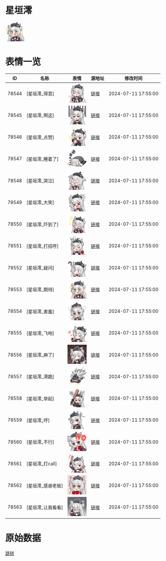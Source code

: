 # 星垣澪

<img src="./cover.png" height="60" alt="cover" />

# 表情一览

|ID|名称|表情|源地址|修改时间|
|----|----|----|----|----|
|78544|[星垣澪_得意]|<img src="./pic/078544_%5B星垣澪_得意%5D.png" height="60" alt="得意"/>|[链接](https://i0.hdslb.com/bfs/garb/deafbc7e741b494d266905564e107a88e6957bf9.png)|2024-07-11 17:55:00|
|78545|[星垣澪_啊这]|<img src="./pic/078545_%5B星垣澪_啊这%5D.png" height="60" alt="啊这"/>|[链接](https://i0.hdslb.com/bfs/garb/4974eff9988a0b04fd7b9c5c31703d1d6e9d31f1.png)|2024-07-11 17:55:00|
|78546|[星垣澪_点赞]|<img src="./pic/078546_%5B星垣澪_点赞%5D.png" height="60" alt="点赞"/>|[链接](https://i0.hdslb.com/bfs/garb/4732b6a67cedf02fadeb05e194916f984c27a009.png)|2024-07-11 17:55:00|
|78547|[星垣澪_睡着了]|<img src="./pic/078547_%5B星垣澪_睡着了%5D.png" height="60" alt="睡着了"/>|[链接](https://i0.hdslb.com/bfs/garb/d4539c1207be16e72b298425ad33a36fd2c6b4d1.png)|2024-07-11 17:55:00|
|78548|[星垣澪_哭泣]|<img src="./pic/078548_%5B星垣澪_哭泣%5D.png" height="60" alt="哭泣"/>|[链接](https://i0.hdslb.com/bfs/garb/8a95afdc9079b8fc9d04a9fe83911e4cef122d72.png)|2024-07-11 17:55:00|
|78549|[星垣澪_大笑]|<img src="./pic/078549_%5B星垣澪_大笑%5D.png" height="60" alt="大笑"/>|[链接](https://i0.hdslb.com/bfs/garb/f056de5035cc872e2d53335f374401a51da6ff52.png)|2024-07-11 17:55:00|
|78550|[星垣澪_吓到了]|<img src="./pic/078550_%5B星垣澪_吓到了%5D.png" height="60" alt="吓到了"/>|[链接](https://i0.hdslb.com/bfs/garb/c443c83e052754dbe96bffbb3bb53b08a1916ad8.png)|2024-07-11 17:55:00|
|78551|[星垣澪_打招呼]|<img src="./pic/078551_%5B星垣澪_打招呼%5D.png" height="60" alt="打招呼"/>|[链接](https://i0.hdslb.com/bfs/garb/f2d801fb29d9891c38fa59d7eb4f70a47d903200.png)|2024-07-11 17:55:00|
|78552|[星垣澪_疑问]|<img src="./pic/078552_%5B星垣澪_疑问%5D.png" height="60" alt="疑问"/>|[链接](https://i0.hdslb.com/bfs/garb/5ceefc009acdf6501141a7b9a9b6f2c31b175385.png)|2024-07-11 17:55:00|
|78553|[星垣澪_期待]|<img src="./pic/078553_%5B星垣澪_期待%5D.png" height="60" alt="期待"/>|[链接](https://i0.hdslb.com/bfs/garb/c1b8a0752fb1edf4595605c8e5125c9ab4c72f58.png)|2024-07-11 17:55:00|
|78554|[星垣澪_害羞]|<img src="./pic/078554_%5B星垣澪_害羞%5D.png" height="60" alt="害羞"/>|[链接](https://i0.hdslb.com/bfs/garb/16eff9c76503ac5ce0777946125245bcda985695.png)|2024-07-11 17:55:00|
|78555|[星垣澪_飞吻]|<img src="./pic/078555_%5B星垣澪_飞吻%5D.png" height="60" alt="飞吻"/>|[链接](https://i0.hdslb.com/bfs/garb/65a7e6b72d0faafa402375db749ac87e6237a70b.png)|2024-07-11 17:55:00|
|78556|[星垣澪_麻了]|<img src="./pic/078556_%5B星垣澪_麻了%5D.png" height="60" alt="麻了"/>|[链接](https://i0.hdslb.com/bfs/garb/76786a6c65b094c89fa243533f173fa15cc99ced.png)|2024-07-11 17:55:00|
|78557|[星垣澪_滑跪]|<img src="./pic/078557_%5B星垣澪_滑跪%5D.png" height="60" alt="滑跪"/>|[链接](https://i0.hdslb.com/bfs/garb/4f0a411e9218ea9fd1ce25709675a2a9b5aa17d7.png)|2024-07-11 17:55:00|
|78558|[星垣澪_举起]|<img src="./pic/078558_%5B星垣澪_举起%5D.png" height="60" alt="举起"/>|[链接](https://i0.hdslb.com/bfs/garb/a2294079126ff5bdd9da881cafe52bbb5252bab3.png)|2024-07-11 17:55:00|
|78559|[星垣澪_哼]|<img src="./pic/078559_%5B星垣澪_哼%5D.png" height="60" alt="哼"/>|[链接](https://i0.hdslb.com/bfs/garb/17c9304ddb77956b666e9f961664a637ea7b59bb.png)|2024-07-11 17:55:00|
|78560|[星垣澪_不行]|<img src="./pic/078560_%5B星垣澪_不行%5D.png" height="60" alt="不行"/>|[链接](https://i0.hdslb.com/bfs/garb/c04e6b02488f7ad0165cc8f31da0db0549432512.png)|2024-07-11 17:55:00|
|78561|[星垣澪_打call]|<img src="./pic/078561_%5B星垣澪_打call%5D.png" height="60" alt="打call"/>|[链接](https://i0.hdslb.com/bfs/garb/631cca5476ffb7e0aa286857c5ea55cfe964bcd3.png)|2024-07-11 17:55:00|
|78562|[星垣澪_感谢老板]|<img src="./pic/078562_%5B星垣澪_感谢老板%5D.png" height="60" alt="感谢老板"/>|[链接](https://i0.hdslb.com/bfs/garb/cfab0e5c29809a38204bfdb606290d7616087ceb.png)|2024-07-11 17:55:00|
|78563|[星垣澪_让我看看]|<img src="./pic/078563_%5B星垣澪_让我看看%5D.png" height="60" alt="让我看看"/>|[链接](https://i0.hdslb.com/bfs/garb/118ac09dac4c69b5187f4141e216292e1fe95d25.png)|2024-07-11 17:55:00|

# 原始数据

[跳转](./raw.json)

